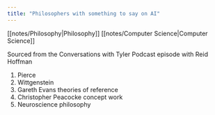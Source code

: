 ```yaml
---
title: "Philosophers with something to say on AI"
---
```

[[notes/Philosophy|Philosophy]]
[[notes/Computer Science|Computer Science]]

Sourced from the Conversations with Tyler Podcast episode with Reid Hoffman

1. Pierce
2. Wittgenstein
3. Gareth Evans theories of reference
4. Christopher Peacocke concept work
5. Neuroscience philosophy







